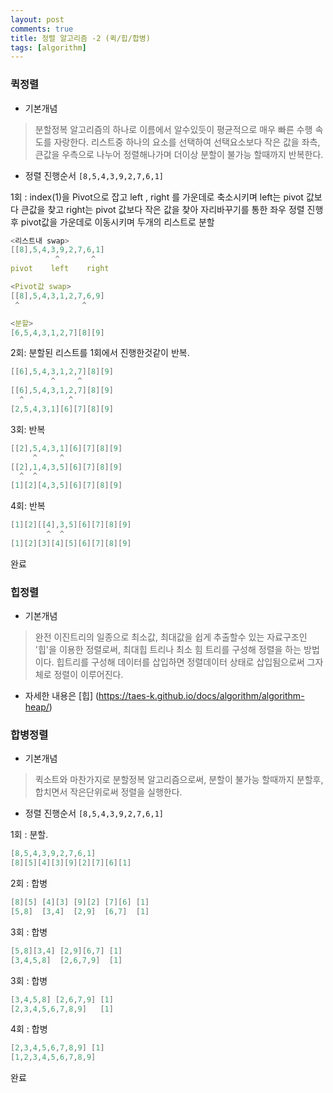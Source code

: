 ```yaml
---
layout: post
comments: true
title: 정렬 알고리즘 -2 (퀵/힙/합병)
tags: [algorithm]
---
```


### 퀵정렬
- 기본개념
> 분할정복 알고리즘의 하나로 이름에서 알수있듯이 평균적으로 매우 빠른 수행 속도를 자랑한다. 리스트중 하나의 요소를 선택하여 선택요소보다 작은 값을 좌측, 큰값을 우측으로 나누어 정렬해나가며 더이상 분할이 불가능 할때까지 반복한다.

- 정렬 진행순서 
 `[8,5,4,3,9,2,7,6,1]`  
   
 1회 : index(1)을 Pivot으로 잡고   left , right 를 가운데로 축소시키며 left는 pivot 값보다 큰값을 찾고 right는 pivot 값보다 작은 값을 찾아 자리바꾸기를 통한 좌우 정렬 진행후 pivot값을 가운데로 이동시키며 두개의 리스트로 분할
 ```c
<리스트내 swap>
[[8],5,4,3,9,2,7,6,1]
           ^       ^
pivot    left    right

<Pivot값 swap>
[[8],5,4,3,1,2,7,6,9]
  ^              ^

<분할>
[6,5,4,3,1,2,7][8][9]
``` 

2회: 분할된 리스트를 1회에서 진행한것같이 반복.
```c
[[6],5,4,3,1,2,7][8][9]
         ^     ^
[[6],5,4,3,1,2,7][8][9]
  ^          ^ 
[2,5,4,3,1][6][7][8][9] 
```

3회: 반복
```c
[[2],5,4,3,1][6][7][8][9]
     ^     ^
[[2],1,4,3,5][6][7][8][9]
  ^  ^       
[1][2][4,3,5][6][7][8][9]
```

4회: 반복
```c
[1][2][[4],3,5][6][7][8][9]
        ^  ^
[1][2][3][4][5][6][7][8][9]
```

완료


### 힙정렬
- 기본개념
> 완전 이진트리의 일종으로 최소값, 최대값을 쉽게 추출할수 있는 자료구조인 '힙'을 이용한 정렬로써, 최대힙 트리나 최소 힘 트리를 구성해 정렬을 하는 방법이다. 힙트리를 구성해 데이터를 삽입하면 정렬데이터 상태로 삽입됨으로써 그자체로 정렬이 이루어진다.

- 자세한 내용은
[힙] (https://taes-k.github.io/docs/algorithm/algorithm-heap/)


### 합병정렬
- 기본개념
> 퀵소트와 마찬가지로 분할정복 알고리즘으로써, 분할이 불가능 할때까지 분할후, 합치면서 작은단위로써 정렬을 실행한다.


- 정렬 진행순서 
`[8,5,4,3,9,2,7,6,1]`  

1회 : 분할.  
```c
[8,5,4,3,9,2,7,6,1]
[8][5][4][3][9][2][7][6][1]
```

2회 : 합병
```c
[8][5] [4][3] [9][2] [7][6] [1]
[5,8]  [3,4]  [2,9]  [6,7]  [1]
```

3회 : 합병
```c
[5,8][3,4] [2,9][6,7] [1]
[3,4,5,8]  [2,6,7,9]  [1]
```
3회 : 합병
```c
[3,4,5,8] [2,6,7,9] [1]
[2,3,4,5,6,7,8,9]   [1]
```

4회 : 합병
```c
[2,3,4,5,6,7,8,9] [1]
[1,2,3,4,5,6,7,8,9]
```
완료

